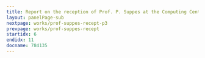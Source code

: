```yaml
---
title: Report on the reception of Prof. P. Suppes at the Computing Center
layout: panelPage-sub
nextpage: works/prof-suppes-recept-p3
prevpage: works/prof-suppes-recept
startidx: 6
endidx: 11
docname: 784135  
---
```

